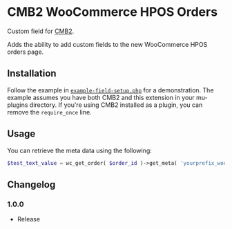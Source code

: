 CMB2 WooCommerce HPOS Orders
==================

Custom field for [CMB2](https://github.com/CMB2/CMB2).

Adds the ability to add custom fields to the new WooCommerce HPOS orders page.

## Installation

Follow the example in [`example-field-setup.php`](https://github.com/CMB2/cmb2-woocommerce-hpos-orders/blob/master/example-field-setup.php) for a demonstration. The example assumes you have both CMB2 and this extension in your mu-plugins directory. If you're using CMB2 installed as a plugin, you can remove the `require_once` line.

## Usage
You can retrieve the meta data using the following:

```php
$test_text_value = wc_get_order( $order_id )->get_meta( 'yourprefix_woo_orders_text', true, 'edit' );
```

## Changelog

### 1.0.0
* Release